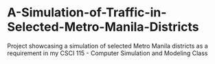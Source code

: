 # A-Simulation-of-Traffic-in-Selected-Metro-Manila-Districts
Project showcasing a simulation of selected Metro Manila districts as a requirement in my CSCI 115 - Computer Simulation and Modeling Class
